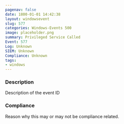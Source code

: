 ```yaml
---
pagenav: false
date: 1800-01-01 14:42:38
layout: windowsevent
slug: 577
categories: Windows-Events 500
image: placeholder.png
summary: Privileged Service Called
Event: 577
Log: Unknown
SIEM: Unknown
Compliance: Unknown
tags:
- windows
---
```


### Description

Description of the event ID

### Compliance

Reason why this may or may not be compliance related.
